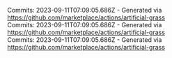 Commits: 2023-09-11T07:09:05.686Z - Generated via https://github.com/marketplace/actions/artificial-grass
<br>
Commits: 2023-09-11T07:09:05.686Z - Generated via https://github.com/marketplace/actions/artificial-grass
<br>
Commits: 2023-09-11T07:09:05.686Z - Generated via https://github.com/marketplace/actions/artificial-grass
<br>
